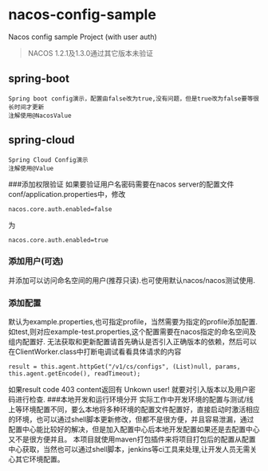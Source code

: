 # nacos-config-sample
Nacos config sample Project (with user auth)
>NACOS 1.2.1及1.3.0通过其它版本未验证
## spring-boot
```text
Spring boot config演示，配置由false改为true,没有问题，但是true改为false要等很长时间才更新
注解使用@NacosValue
```
## spring-cloud
```text
Spring Cloud Config演示
注解使用@Value
```
###添加权限验证
如果要验证用户名密码需要在nacos server的配置文件conf/application.properties中，修改
```
nacos.core.auth.enabled=false
```
为
```
nacos.core.auth.enabled=true
```
### 添加用户(可选)
并添加可以访问命名空间的用户(推荐只读).也可使用默认nacos/nacos测试使用.
### 添加配置
默认为example.properties,也可指定profile，当然需要为指定的profile添加配置.
如test,则对应example-test.properties,这个配置需要在nacos指定的命名空间及组内配置好.
无法获取和更新配置请首先确认是否引入正确版本的依赖，然后可以在ClientWorker.class中打断电调试看看具体请求的内容
```text
result = this.agent.httpGet("/v1/cs/configs", (List)null, params, this.agent.getEncode(), readTimeout);
```
如果result code 403 content返回有 Unkown user! 就要对引入版本以及用户密码进行检查.
###本地开发和运行环境分开
实际工作中开发环境的配置与测试/线上等环境配置不同，要么本地将多种环境的配置文件配置好，直接启动时激活相应的环境，也可以通过shell脚本更新修改，但都不是很方便，并且容易泄漏，通过配置中心能比较好的解决，但是加入配置中心后本地开发配置如果还是去配置中心又不是很方便并且。
本项目就使用maven打包插件来将项目打包后的配置从配置中心获取，当然也可以通过shell脚本，jenkins等ci工具来处理,让开发人员无需关心其它环境配置。

